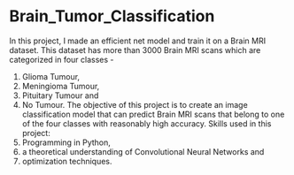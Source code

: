 # Brain_Tumor_Classification

In this project, I made an efficient net model and train it on a Brain MRI dataset. This dataset has more than 3000 Brain MRI scans which are categorized in four classes - 
1.	Glioma Tumour, 
2.	Meningioma Tumour, 
3.	Pituitary Tumour and 
4.	No Tumour. 
The objective of this project is to create an image classification model that can predict Brain MRI scans that belong to one of the four classes with reasonably high accuracy. 
Skills used in this project: 
1.	Programming in Python, 
2.	a theoretical understanding of Convolutional Neural Networks and 
3.	optimization techniques.
